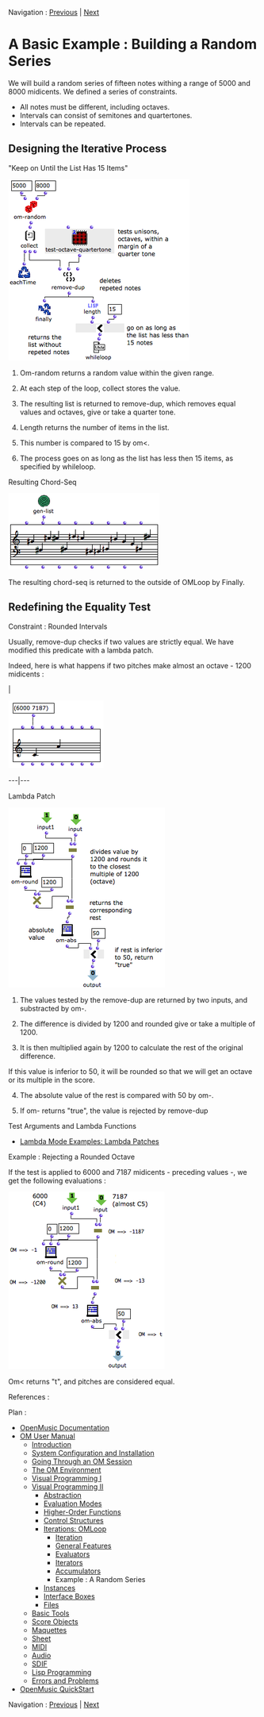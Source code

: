 
Navigation : [Previous](Acum "page précédente\(Acum\)") | [Next](Instances "Next\(Instances\)")

# A Basic Example : Building a Random Series

We will build a random series of fifteen notes withing a range of 5000 and
8000 midicents. We defined a series of constraints.

  * All notes must be different, including octaves. 
  * Intervals can consist of semitones and quartertones. 
  * Intervals can be repeated.

## Designing the Iterative Process

"Keep on Until the List Has 15 Items"

![](../res/exloop.png)

  1. Om-random returns a random value within the given range. 

  2. At each step of the loop, collect stores the value. 

  3. The resulting list is returned to remove-dup, which removes equal values and octaves, give or take a quarter tone.

  4. Length returns the number of items in the list. 

  5. This number is compared to 15 by om<. 

  6. The process goes on as long as the list has less then 15 items, as specified by whileloop. 

Resulting Chord-Seq

![](../res/genlist.png)

The resulting chord-seq is returned to the outside of OMLoop by Finally.

## Redefining the Equality Test

Constraint : Rounded Intervals

Usually, remove-dup checks if two values are strictly equal. We have modified
this predicate with a lambda patch.

Indeed, here is what happens if two pitches make almost an octave - 1200
midicents :

|

![](../res/ex.png)  
  
---|---  
  
Lambda Patch

![](../res/testex.png)

  1. The values tested by the remove-dup are returned by two inputs, and substracted by om-. 

  2. The difference is divided by 1200 and rounded give or take a multiple of 1200. 

  3. It is then multiplied again by 1200 to calculate the rest of the original difference.

If this value is inferior to 50, it will be rounded so that we will get an
octave or its multiple in the score.

  4. The absolute value of the rest is compared with 50 by om-.

  5. If om- returns "true", the value is rejected by remove-dup

Test Arguments and Lambda Functions

  * [Lambda Mode Examples: Lambda Patches](LambdaPatch)

Example : Rejecting a Rounded Octave

If the test is applied to 6000 and 7187 midicents - preceding values -, we get
the following evaluations :

![](../res/testexample.png)

Om< returns "t", and pitches are considered equal.

References :

Plan :

  * [OpenMusic Documentation](OM-Documentation)
  * [OM User Manual](OM-User-Manual)
    * [Introduction](00-Sommaire)
    * [System Configuration and Installation](Installation)
    * [Going Through an OM Session](Goingthrough)
    * [The OM Environment](Environment)
    * [Visual Programming I](BasicVisualProgramming)
    * [Visual Programming II](AdvancedVisualProgramming)
      * [Abstraction](Abstraction)
      * [Evaluation Modes](EvalModes)
      * [Higher-Order Functions](HighOrder)
      * [Control Structures](Control)
      * [Iterations: OMLoop](OMLoop)
        * [Iteration](LoopIntro)
        * [General Features](LoopGeneral)
        * [Evaluators](LoopEvaluators)
        * [Iterators](LoopIterators)
        * [Accumulators](LoopAccumulators)
        * Example : A Random Series
      * [Instances](Instances)
      * [Interface Boxes](InterfaceBoxes)
      * [Files](Files)
    * [Basic Tools](BasicObjects)
    * [Score Objects](ScoreObjects)
    * [Maquettes](Maquettes)
    * [Sheet](Sheet)
    * [MIDI](MIDI)
    * [Audio](Audio)
    * [SDIF](SDIF)
    * [Lisp Programming](Lisp)
    * [Errors and Problems](errors)
  * [OpenMusic QuickStart](QuickStart-Chapters)

Navigation : [Previous](Acum "page précédente\(Acum\)") | [Next](Instances "Next\(Instances\)")

